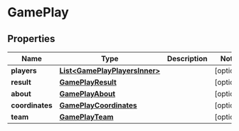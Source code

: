 

# GamePlay


## Properties

| Name | Type | Description | Notes |
|------------ | ------------- | ------------- | -------------|
|**players** | [**List&lt;GamePlayPlayersInner&gt;**](GamePlayPlayersInner.md) |  |  [optional] |
|**result** | [**GamePlayResult**](GamePlayResult.md) |  |  [optional] |
|**about** | [**GamePlayAbout**](GamePlayAbout.md) |  |  [optional] |
|**coordinates** | [**GamePlayCoordinates**](GamePlayCoordinates.md) |  |  [optional] |
|**team** | [**GamePlayTeam**](GamePlayTeam.md) |  |  [optional] |



